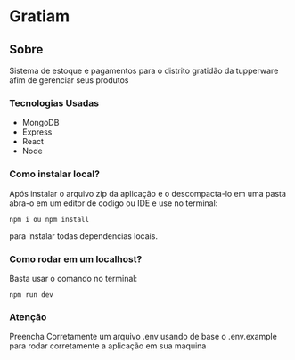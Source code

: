 # Gratiam

## Sobre
Sistema de estoque e pagamentos para o distrito gratidão da tupperware afim de gerenciar seus produtos

### Tecnologias Usadas
 * MongoDB
 * Express
 * React
 * Node
### Como instalar local?

Após instalar o arquivo zip da aplicação e o descompacta-lo em uma pasta abra-o em um editor de codigo ou IDE e use no terminal:

`npm i ou npm install`

para instalar todas dependencias locais.

### Como rodar em um localhost?

Basta usar o comando no terminal:

`npm run dev`

### Atenção 

Preencha Corretamente um arquivo .env usando de base o .env.example para rodar corretamente a aplicação em sua maquina
